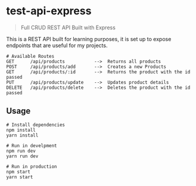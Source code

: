 # test-api-express
> Full CRUD REST API Built with Express

This is a REST API  built for learning purposes, it is set up to expose endpoints that are useful for my projects.

```
# Available Routes
GET      /api/products           -->  Returns all products
POST     /api/products/add       -->  Creates a new Products
GET      /api/products/:id       -->  Returns the product with the id passed
PUT      /api/products/update    -->  Updates product details
DELETE   /api/products/delete    -->  Deletes the product with the id passed

```

## Usage

```
# Install dependencies
npm install
yarn install

# Run in develpment
npm run dev
yarn run dev

# Run in production
npm start
yarn start
```
